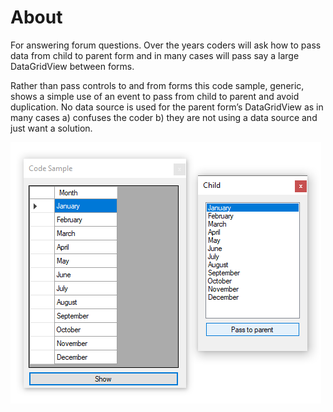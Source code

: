 ﻿# About

For answering forum questions. Over the years coders will ask how to pass data from child to parent form and in many cases will pass say a large DataGridView between forms.

Rather than pass controls to and from forms this code sample, generic, shows a simple use of an event to pass from child to parent and avoid duplication. No data source is used for the parent form’s DataGridView as in many cases a) confuses the coder b) they are not using a data source and just want a solution.

![screen](assets/figure1.png)